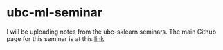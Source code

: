 # ubc-ml-seminar
I will be uploading notes from the ubc-sklearn seminars. The main Github page for this seminar is at this [link](https://github.com/patrickwalls/ubcs3-resources)

